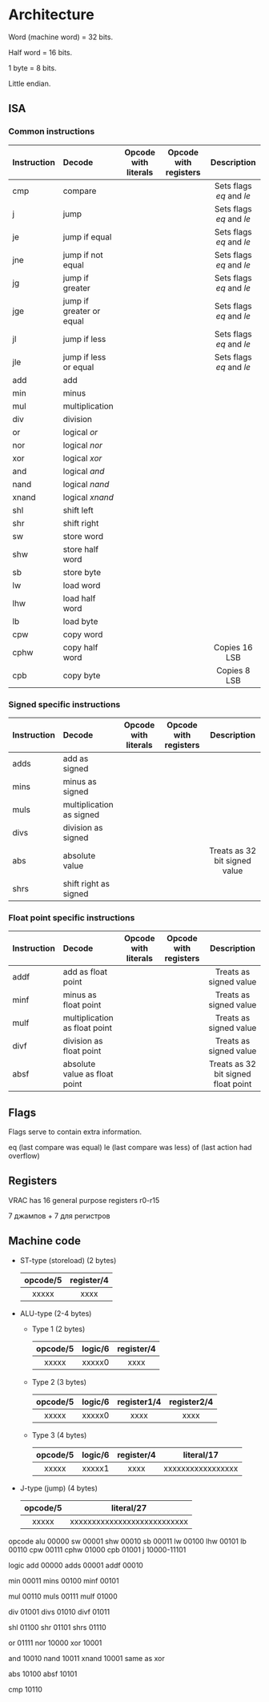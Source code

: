 # Architecture

Word (machine word) = 32 bits.

Half word = 16 bits.

1 byte = 8 bits.

Little endian.

## ISA

### Common instructions

|Instruction|Decode|Opcode with literals|Opcode with registers|Description|
|:-|:-|:-:|:-:|:-:|
|cmp|compare|||Sets flags *eq* and *le*|
|j|jump|||Sets flags *eq* and *le*|
|je|jump if equal|||Sets flags *eq* and *le*|
|jne|jump if not equal|||Sets flags *eq* and *le*|
|jg|jump if greater|||Sets flags *eq* and *le*|
|jge|jump if greater or equal|||Sets flags *eq* and *le*|
|jl|jump if less|||Sets flags *eq* and *le*|
|jle|jump if less or equal|||Sets flags *eq* and *le*|
|add|add||||
|min|minus||||
|mul|multiplication||||
|div|division||||
|or|logical *or*||||
|nor|logical *nor*||||
|xor|logical *xor*||||
|and|logical *and*||||
|nand|logical *nand*||||
|xnand|logical *xnand*||||
|shl|shift left||||
|shr|shift right||||
|sw|store word||||
|shw|store half word||||
|sb|store byte||||
|lw|load word||||
|lhw|load half word||||
|lb|load byte||||
|cpw|copy word||||
|cphw|copy half word|||Copies 16 LSB|
|cpb|copy byte|||Copies 8 LSB|

### Signed specific instructions

|Instruction|Decode|Opcode with literals|Opcode with registers|Description|
|:-|:-|:-:|:-:|:-:|
|adds|add as signed||||
|mins|minus as signed||||
|muls|multiplication as signed||||
|divs|division as signed||||
|abs|absolute value||| Treats as 32 bit signed value|
|shrs|shift right as signed||||


### Float point specific instructions

|Instruction|Decode|Opcode with literals|Opcode with registers|Description|
|:-|:-|:-:|:-:|:-:|
|addf|add as float point|||Treats as signed value|
|minf|minus as float point|||Treats as signed value|
|mulf|multiplication as float point|||Treats as signed value|
|divf|division as float point|||Treats as signed value|
|absf|absolute value as float point|||Treats as 32 bit signed float point|

## Flags

Flags serve to contain extra information.

eq (last compare was equal)
le (last compare was less)
of (last action had overflow)

## Registers

VRAC has 16 general purpose registers r0-r15

7 джампов + 7 для регистров

## Machine code

- ST-type (storeload) (2 bytes)

    |opcode/5|register/4|
    |:-:|:-:|
    |xxxxx|xxxx|

- ALU-type (2-4 bytes)

    - Type 1 (2 bytes)

        |opcode/5|logic/6|register/4|
        |:-:|:-:|:-:|
        |xxxxx|xxxxx0|xxxx|

    - Type 2 (3 bytes)

        |opcode/5|logic/6|register1/4|register2/4|
        |:-:|:-:|:-:|:-:|
        |xxxxx|xxxxx0|xxxx|xxxx|

    - Type 3 (4 bytes)

        |opcode/5|logic/6|register/4|literal/17|
        |:-:|:-:|:-:|:-:|
        |xxxxx|xxxxx1|xxxx|xxxxxxxxxxxxxxxxx|

- J-type (jump) (4 bytes)

    |opcode/5|literal/27|
    |:-:|:-:|
    |xxxxx|xxxxxxxxxxxxxxxxxxxxxxxxxxx|

opcode
alu 00000
sw 00001
shw 00010
sb 00011
lw 00100
lhw 00101
lb 00110
cpw 00111
cphw 01000
cpb 01001
j 10000-11101

logic 
add 00000
adds 00001
addf 00010

min 00011
mins 00100
minf 00101

mul 00110
muls 00111
mulf 01000

div 01001
divs 01010
divf 01011

shl 01100
shr 01101
shrs 01110

or 01111
nor 10000
xor 10001

and 10010
nand 10011
xnand 10001 same as xor

abs 10100
absf 10101

cmp 10110
